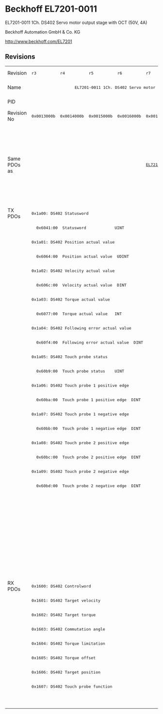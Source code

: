 # Beckhoff EL7201-0011

EL7201-0011 1Ch. DS402 Servo motor output stage with OCT (50V, 4A)

Beckhoff Automation GmbH & Co. KG

http://www.beckhoff.com/EL7201

## Revisions
<table>
<tr >
<td>Revision</td>
<td><pre>r3</pre></td>
<td><pre>r4</pre></td>
<td><pre>r5</pre></td>
<td><pre>r6</pre></td>
<td><pre>r7</pre></td>
<td><pre>r8</pre></td>
<td><pre>r9</pre></td>
<td><pre>r10</pre></td>
<td><pre>r11</pre></td>
<td><pre>r12</pre></td>
<td><pre>r13</pre></td>
<td><pre>r14</pre></td>
<td><pre>r15</pre></td>
<td><pre>r16</pre></td>
</tr>
<tr >
<td>Name</td>
<td colspan=8 align="center"><pre>EL7201-0011 1Ch. DS402 Servo motor output stage with OCT (50V, 4A)</pre></td>
<td><pre>EL7201-0011 1Ch. DS402 Servo motor output stage with OCT (50V, 2.8A RMS)</pre></td>
<td><pre>EL7201-0011 1Ch. DS402 Servo motor output stage with OCT (50V, 4A)</pre></td>
<td colspan=4 align="center"><pre>EL7201-0011 1Ch. DS402 Servo motor output stage with OCT (50V, 2.8A RMS)</pre></td>
</tr>
<tr >
<td>PID</td>
<td colspan=14 align="center"><pre>0x1c213052</pre></td>
</tr>
<tr >
<td>Revision No</td>
<td><pre>0x0013000b</pre></td>
<td><pre>0x0014000b</pre></td>
<td><pre>0x0015000b</pre></td>
<td><pre>0x0016000b</pre></td>
<td><pre>0x0017000b</pre></td>
<td><pre>0x0018000b</pre></td>
<td><pre>0x0019000b</pre></td>
<td><pre>0x001a000b</pre></td>
<td><pre>0x001b000b</pre></td>
<td><pre>0x001c000b</pre></td>
<td><pre>0x001d000b</pre></td>
<td><pre>0x001e000b</pre></td>
<td><pre>0x001f000b</pre></td>
<td><pre>0x0020000b</pre></td>
</tr>
<tr >
<td>Same PDOs as</td>
<td colspan=4 align="center"><pre></pre></td>
<td><pre><a href="EL7211-0011">EL7211-0011 r7</a></pre></td>
<td><pre><a href="EL7211-0011">EL7211-0011 r8</a></pre></td>
<td colspan=2 align="center"><pre><a href="EJ7211-0011">EJ7211-0011 r10</a><br/><a href="EL7201-9015">EL7201-9015 r10</a><br/><a href="EL7211-0011">EL7211-0011 r10</a><br/><a href="EL7211-0011">EL7211-0011 r9</a><br/><a href="EL7211-9015">EL7211-9015 r10</a></pre></td>
<td colspan=3 align="center"><pre><a href="EJ7211-0011">EJ7211-0011 r11</a><br/><a href="EJ7211-0011">EJ7211-0011 r12</a><br/><a href="EJ7211-0011">EJ7211-0011 r13</a><br/><a href="EJ7211-9415">EJ7211-9415 r13</a><br/><a href="EL7201-9015">EL7201-9015 r11</a><br/><a href="EL7201-9015">EL7201-9015 r12</a><br/><a href="EL7201-9015">EL7201-9015 r13</a><br/><a href="EL7211-0011">EL7211-0011 r11</a><br/><a href="EL7211-0011">EL7211-0011 r12</a><br/><a href="EL7211-0011">EL7211-0011 r13</a><br/><a href="EL7211-9015">EL7211-9015 r11</a><br/><a href="EL7211-9015">EL7211-9015 r12</a><br/><a href="EL7211-9015">EL7211-9015 r13</a><br/><a href="EL7221-9015">EL7221-9015 r12</a><br/><a href="EL7221-9015">EL7221-9015 r13</a><br/><a href="EP7211-0035">EP7211-0035 r13</a></pre></td>
<td colspan=2 align="center"><pre><a href="EJ7211-0011">EJ7211-0011 r14</a><br/><a href="EJ7211-0011">EJ7211-0011 r15</a><br/><a href="EJ7211-9415">EJ7211-9415 r14</a><br/><a href="EJ7211-9415">EJ7211-9415 r15</a><br/><a href="EL7201-9015">EL7201-9015 r14</a><br/><a href="EL7201-9015">EL7201-9015 r15</a><br/><a href="EL7211-0011">EL7211-0011 r14</a><br/><a href="EL7211-0011">EL7211-0011 r15</a><br/><a href="EL7211-9015">EL7211-9015 r14</a><br/><a href="EL7211-9015">EL7211-9015 r15</a><br/><a href="EL7221-9015">EL7221-9015 r14</a><br/><a href="EL7221-9015">EL7221-9015 r15</a><br/><a href="EP7211-0035">EP7211-0035 r14</a><br/><a href="EP7211-0035">EP7211-0035 r15</a></pre></td>
<td><pre><a href="EJ7211-0011">EJ7211-0011 r16</a><br/><a href="EJ7211-9415">EJ7211-9415 r16</a><br/><a href="EL7201-9015">EL7201-9015 r16</a><br/><a href="EL7211-0011">EL7211-0011 r16</a><br/><a href="EL7211-9015">EL7211-9015 r16</a><br/><a href="EL7221-9015">EL7221-9015 r16</a><br/><a href="EP7211-0035">EP7211-0035 r16</a></pre></td>
</tr>
<tr class="txpdo pdosection">
<td rowspan=26 valign=top>TX PDOs</td>
<td colspan=14 align="left"><pre>0x1a00: DS402 Statusword</pre></td>
<td></td>
</tr>
<tr class="txpdo">
<td colspan=14 align="left"><pre>  0x6041:00  Statusword            UINT</pre></td>
</tr>
<tr class="txpdo pdosection">
<td colspan=14 align="left"><pre>0x1a01: DS402 Position actual value</pre></td>
</tr>
<tr class="txpdo">
<td colspan=14 align="left"><pre>  0x6064:00  Position actual value  UDINT</pre></td>
</tr>
<tr class="txpdo pdosection">
<td colspan=14 align="left"><pre>0x1a02: DS402 Velocity actual value</pre></td>
</tr>
<tr class="txpdo">
<td colspan=14 align="left"><pre>  0x606c:00  Velocity actual value  DINT</pre></td>
</tr>
<tr class="txpdo pdosection">
<td colspan=14 align="left"><pre>0x1a03: DS402 Torque actual value</pre></td>
</tr>
<tr class="txpdo">
<td colspan=14 align="left"><pre>  0x6077:00  Torque actual value   INT</pre></td>
</tr>
<tr class="txpdo pdosection">
<td colspan=14 align="left"><pre>0x1a04: DS402 Following error actual value</pre></td>
</tr>
<tr class="txpdo">
<td colspan=14 align="left"><pre>  0x60f4:00  Following error actual value  DINT</pre></td>
</tr>
<tr class="txpdo pdosection">
<td colspan=14 align="left"><pre>0x1a05: DS402 Touch probe status</pre></td>
</tr>
<tr class="txpdo">
<td colspan=14 align="left"><pre>  0x60b9:00  Touch probe status    UINT</pre></td>
</tr>
<tr class="txpdo pdosection">
<td colspan=14 align="left"><pre>0x1a06: DS402 Touch probe 1 positive edge</pre></td>
</tr>
<tr class="txpdo">
<td colspan=14 align="left"><pre>  0x60ba:00  Touch probe 1 positive edge  DINT</pre></td>
</tr>
<tr class="txpdo pdosection">
<td colspan=14 align="left"><pre>0x1a07: DS402 Touch probe 1 negative edge</pre></td>
</tr>
<tr class="txpdo">
<td colspan=14 align="left"><pre>  0x60bb:00  Touch probe 1 negative edge  DINT</pre></td>
</tr>
<tr class="txpdo pdosection">
<td colspan=14 align="left"><pre>0x1a08: DS402 Touch probe 2 positive edge</pre></td>
</tr>
<tr class="txpdo">
<td colspan=14 align="left"><pre>  0x60bc:00  Touch probe 2 positive edge  DINT</pre></td>
</tr>
<tr class="txpdo pdosection">
<td colspan=14 align="left"><pre>0x1a09: DS402 Touch probe 2 negative edge</pre></td>
</tr>
<tr class="txpdo">
<td colspan=14 align="left"><pre>  0x60bd:00  Touch probe 2 negative edge  DINT</pre></td>
</tr>
<tr class="txpdo pdosection">
<td colspan=5 align="left"></td>
<td colspan=9 align="left"><pre>0x1a0a: DS402 TxPDO Data Invalid</pre></td>
</tr>
<tr class="txpdo">
<td colspan=5 align="left"></td>
<td colspan=9 align="left"><pre>  0x603e:02  TxPDO Data invalid__Position actual value  BOOL</pre></td>
</tr>
<tr class="txpdo pdosection">
<td colspan=6 align="left"></td>
<td colspan=8 align="left"><pre>0x1a0b: DS402 Info data 1</pre></td>
</tr>
<tr class="txpdo pdosection">
<td colspan=6 align="left"></td>
<td colspan=8 align="left"><pre>0x1a0c: DS402 Info data 2</pre></td>
</tr>
<tr class="txpdo pdosection">
<td colspan=11 align="left"></td>
<td colspan=3 align="left"><pre>0x1a0e: DS402 Modes of operation display</pre></td>
</tr>
<tr class="txpdo">
<td colspan=11 align="left"></td>
<td colspan=3 align="left"><pre>  0x6061:00  Modes of operation display  USINT</pre></td>
</tr>
<tr class="rxpdo pdosection">
<td rowspan=9 valign=top>RX PDOs</td>
<td colspan=14 align="left"><pre>0x1600: DS402 Controlword</pre></td>
<td></td>
</tr>
<tr class="rxpdo pdosection">
<td colspan=14 align="left"><pre>0x1601: DS402 Target velocity</pre></td>
</tr>
<tr class="rxpdo pdosection">
<td colspan=14 align="left"><pre>0x1602: DS402 Target torque</pre></td>
</tr>
<tr class="rxpdo pdosection">
<td colspan=14 align="left"><pre>0x1603: DS402 Commutation angle</pre></td>
</tr>
<tr class="rxpdo pdosection">
<td colspan=14 align="left"><pre>0x1604: DS402 Torque limitation</pre></td>
</tr>
<tr class="rxpdo pdosection">
<td colspan=14 align="left"><pre>0x1605: DS402 Torque offset</pre></td>
</tr>
<tr class="rxpdo pdosection">
<td colspan=14 align="left"><pre>0x1606: DS402 Target position</pre></td>
</tr>
<tr class="rxpdo pdosection">
<td colspan=14 align="left"><pre>0x1607: DS402 Touch probe function</pre></td>
</tr>
<tr class="rxpdo pdosection">
<td colspan=11 align="left"></td>
<td colspan=3 align="left"><pre>0x1608: DS402 Modes of operation</pre></td>
</tr>
</table>
